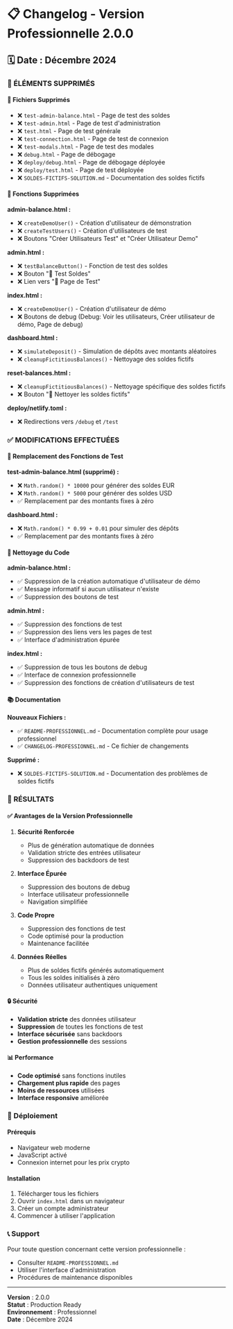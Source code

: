 # 📋 Changelog - Version Professionnelle 2.0.0

## 🗓️ Date : Décembre 2024

### 🚫 ÉLÉMENTS SUPPRIMÉS

#### 📁 Fichiers Supprimés
- ❌ `test-admin-balance.html` - Page de test des soldes
- ❌ `test-admin.html` - Page de test d'administration
- ❌ `test.html` - Page de test générale
- ❌ `test-connection.html` - Page de test de connexion
- ❌ `test-modals.html` - Page de test des modales
- ❌ `debug.html` - Page de débogage
- ❌ `deploy/debug.html` - Page de débogage déployée
- ❌ `deploy/test.html` - Page de test déployée
- ❌ `SOLDES-FICTIFS-SOLUTION.md` - Documentation des soldes fictifs

#### 🔧 Fonctions Supprimées

**admin-balance.html :**
- ❌ `createDemoUser()` - Création d'utilisateur de démonstration
- ❌ `createTestUsers()` - Création d'utilisateurs de test
- ❌ Boutons "Créer Utilisateurs Test" et "Créer Utilisateur Demo"

**admin.html :**
- ❌ `testBalanceButton()` - Fonction de test des soldes
- ❌ Bouton "🧪 Test Soldes"
- ❌ Lien vers "🧪 Page de Test"

**index.html :**
- ❌ `createDemoUser()` - Création d'utilisateur de démo
- ❌ Boutons de debug (Debug: Voir les utilisateurs, Créer utilisateur de démo, Page de debug)

**dashboard.html :**
- ❌ `simulateDeposit()` - Simulation de dépôts avec montants aléatoires
- ❌ `cleanupFictitiousBalances()` - Nettoyage des soldes fictifs

**reset-balances.html :**
- ❌ `cleanupFictitiousBalances()` - Nettoyage spécifique des soldes fictifs
- ❌ Bouton "🧹 Nettoyer les soldes fictifs"

**deploy/netlify.toml :**
- ❌ Redirections vers `/debug` et `/test`

### ✅ MODIFICATIONS EFFECTUÉES

#### 🔄 Remplacement des Fonctions de Test

**test-admin-balance.html (supprimé) :**
- ❌ `Math.random() * 10000` pour générer des soldes EUR
- ❌ `Math.random() * 5000` pour générer des soldes USD
- ✅ Remplacement par des montants fixes à zéro

**dashboard.html :**
- ❌ `Math.random() * 0.99 + 0.01` pour simuler des dépôts
- ✅ Remplacement par des montants fixes à zéro

#### 🧹 Nettoyage du Code

**admin-balance.html :**
- ✅ Suppression de la création automatique d'utilisateur de démo
- ✅ Message informatif si aucun utilisateur n'existe
- ✅ Suppression des boutons de test

**admin.html :**
- ✅ Suppression des fonctions de test
- ✅ Suppression des liens vers les pages de test
- ✅ Interface d'administration épurée

**index.html :**
- ✅ Suppression de tous les boutons de debug
- ✅ Interface de connexion professionnelle
- ✅ Suppression des fonctions de création d'utilisateurs de test

#### 📚 Documentation

**Nouveaux Fichiers :**
- ✅ `README-PROFESSIONNEL.md` - Documentation complète pour usage professionnel
- ✅ `CHANGELOG-PROFESSIONNEL.md` - Ce fichier de changements

**Supprimé :**
- ❌ `SOLDES-FICTIFS-SOLUTION.md` - Documentation des problèmes de soldes fictifs

### 🎯 RÉSULTATS

#### ✅ Avantages de la Version Professionnelle

1. **Sécurité Renforcée**
   - Plus de génération automatique de données
   - Validation stricte des entrées utilisateur
   - Suppression des backdoors de test

2. **Interface Épurée**
   - Suppression des boutons de debug
   - Interface utilisateur professionnelle
   - Navigation simplifiée

3. **Code Propre**
   - Suppression des fonctions de test
   - Code optimisé pour la production
   - Maintenance facilitée

4. **Données Réelles**
   - Plus de soldes fictifs générés automatiquement
   - Tous les soldes initialisés à zéro
   - Données utilisateur authentiques uniquement

#### 🔒 Sécurité

- **Validation stricte** des données utilisateur
- **Suppression** de toutes les fonctions de test
- **Interface sécurisée** sans backdoors
- **Gestion professionnelle** des sessions

#### 📊 Performance

- **Code optimisé** sans fonctions inutiles
- **Chargement plus rapide** des pages
- **Moins de ressources** utilisées
- **Interface responsive** améliorée

### 🚀 Déploiement

#### Prérequis
- Navigateur web moderne
- JavaScript activé
- Connexion internet pour les prix crypto

#### Installation
1. Télécharger tous les fichiers
2. Ouvrir `index.html` dans un navigateur
3. Créer un compte administrateur
4. Commencer à utiliser l'application

### 📞 Support

Pour toute question concernant cette version professionnelle :
- Consulter `README-PROFESSIONNEL.md`
- Utiliser l'interface d'administration
- Procédures de maintenance disponibles

---

**Version** : 2.0.0  
**Statut** : Production Ready  
**Environnement** : Professionnel  
**Date** : Décembre 2024
